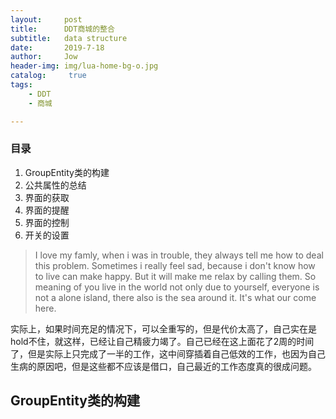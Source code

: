 ```yaml
---
layout:     post
title:      DDT商城的整合
subtitle:   data structure
date:       2019-7-18
author:     Jow
header-img: img/lua-home-bg-o.jpg
catalog: 	 true 
tags:
    - DDT
    - 商城

---
```


### 目录
1. GroupEntity类的构建
2. 公共属性的总结
3. 界面的获取
4. 界面的提醒
5. 界面的控制
6. 开关的设置

> I love my famly, when i was in trouble, they always tell me how to deal this problem. Sometimes i really feel sad, because i don't know how to live can make happy. But it will make me relax by calling them. So meaning of you live in the world not only due to yourself, everyone is not a alone island, there also is the sea around it. It's what our come here.

实际上，如果时间充足的情况下，可以全重写的，但是代价太高了，自己实在是hold不住，就这样，已经让自己精疲力竭了。自己已经在这上面花了2周的时间了，但是实际上只完成了一半的工作，这中间穿插着自己低效的工作，也因为自己生病的原因吧，但是这些都不应该是借口，自己最近的工作态度真的很成问题。

## GroupEntity类的构建

